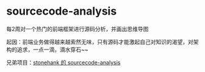 # sourcecode-analysis

每2周对一个热门的前端框架进行源码分析，并画出思维导图

起因：前端业务做得越来越索然无味，只有源码才能激起自己对知识的渴望，对架构的追求，一点一滴，滴水穿石~~

兄弟项目：[stonehank 的 sourcecode-analysis](https://github.com/stonehank/sourcecode-analysis)
